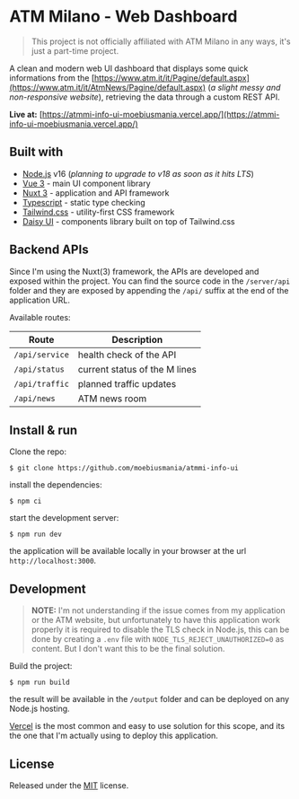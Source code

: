# ATM Milano - Web Dashboard

> This project is not officially affiliated with ATM Milano in any ways, it's just a part-time project.

A clean and modern web UI dashboard that displays some quick informations from the [https://www.atm.it/it/Pagine/default.aspx](https://www.atm.it/it/AtmNews/Pagine/default.aspx) (_a slight messy and non-responsive website_), retrieving the data through a custom REST API.

**Live at:** [https://atmmi-info-ui-moebiusmania.vercel.app/](https://atmmi-info-ui-moebiusmania.vercel.app/)

## Built with

- [Node.js](https://nodejs.org/) v16 (_planning to upgrade to v18 as soon as it hits LTS_)
- [Vue 3](https://vuejs.org/) - main UI component library
- [Nuxt 3](https://v3.nuxtjs.org/) - application and API framework
- [Typescript](https://www.typescriptlang.org/) - static type checking
- [Tailwind.css](https://tailwindcss.com/) - utility-first CSS framework
- [Daisy UI](https://daisyui.com/) - components library built on top of Tailwind.css

## Backend APIs

Since I'm using the Nuxt(3) framework, the APIs are developed and exposed within the project. You can find the source code in the `/server/api` folder and they are exposed by appending the `/api/` suffix at the end of the application URL.

Available routes:

| **Route**      | **Description**               |
| -------------- | ----------------------------- |
| `/api/service` | health check of the API       |
| `/api/status`  | current status of the M lines |
| `/api/traffic` | planned traffic updates       |
| `/api/news`    | ATM news room                 |

## Install & run

Clone the repo:

```
$ git clone https://github.com/moebiusmania/atmmi-info-ui
```

install the dependencies:

```
$ npm ci
```

start the development server:

```
$ npm run dev
```

the application will be available locally in your browser at the url `http://localhost:3000`.

## Development

> **NOTE:** I'm not understanding if the issue comes from my application or the ATM website, but unfortunately to have this application work properly it is required to disable the TLS check in Node.js, this can be done by creating a `.env` file with `NODE_TLS_REJECT_UNAUTHORIZED=0` as content. But I don't want this to be the final solution.

Build the project:

```
$ npm run build
```

the result will be available in the `/output` folder and can be deployed on any Node.js hosting.

[Vercel](https://vercel.com/) is the most common and easy to use solution for this scope, and its the one that I'm actually using to deploy this application.

## License

Released under the [MIT](LICENSE) license.
